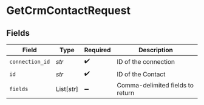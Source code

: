 # GetCrmContactRequest


## Fields

| Field                            | Type                             | Required                         | Description                      |
| -------------------------------- | -------------------------------- | -------------------------------- | -------------------------------- |
| `connection_id`                  | *str*                            | :heavy_check_mark:               | ID of the connection             |
| `id`                             | *str*                            | :heavy_check_mark:               | ID of the Contact                |
| `fields`                         | List[*str*]                      | :heavy_minus_sign:               | Comma-delimited fields to return |